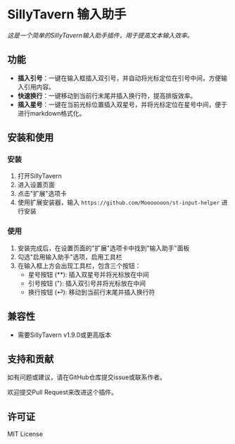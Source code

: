 # SillyTavern 输入助手

*这是一个简单的SillyTavern输入助手插件，用于提高文本输入效率。*

## 功能

* **插入引号**：一键在输入框插入双引号，并自动将光标定位在引号中间，方便输入引用内容。
* **快速换行**：一键移动到当前行末尾并插入换行符，提高排版效率。
* **插入星号**：一键在当前光标位置插入双星号，并将光标定位在星号中间，便于进行markdown格式化。

## 安装和使用

### 安装

1. 打开SillyTavern
2. 进入设置页面
3. 点击"扩展"选项卡
4. 使用扩展安装器，输入 `https://github.com/Mooooooon/st-input-helper` 进行安装

### 使用

1. 安装完成后，在设置页面的"扩展"选项卡中找到"输入助手"面板
2. 勾选"启用输入助手"选项，启用工具栏
3. 在输入框上方会出现工具栏，包含三个按钮：
   - 星号按钮 (**): 插入双星号并将光标放在中间
   - 引号按钮 ("): 插入双引号并将光标放在中间
   - 换行按钮 (⏎): 移动到当前行末尾并插入换行符

## 兼容性

* 需要SillyTavern v1.9.0或更高版本

## 支持和贡献

如有问题或建议，请在GitHub仓库提交issue或联系作者。

欢迎提交Pull Request来改进这个插件。

## 许可证

MIT License
